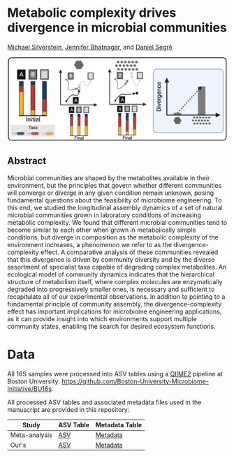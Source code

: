 # Metabolic complexity drives divergence in microbial communities
[Michael Silverstein](https://michaelsilverstein.github.io/), [Jennifer Bhatnagar](https://microbesatbu.wordpress.com/), and [Daniel Segrè](https://www.bu.edu/segrelab/)

![Divergence-complexity effect](figures/divergence_summary.png)

## Abstract
Microbial communities are shaped by the metabolites available in their environment, but the principles that govern whether different communities will converge or diverge in any given condition remain unknown, posing fundamental questions about the feasibility of microbiome engineering. To this end, we studied the longitudinal assembly dynamics of a set of natural microbial communities grown in laboratory conditions of increasing metabolic complexity. We found that different microbial communities tend to become similar to each other when grown in metabolically simple conditions, but diverge in composition as the metabolic complexity of the environment increases, a phenomenon we refer to as the divergence-complexity effect. A comparative analysis of these communities revealed that this divergence is driven by community diversity and by the diverse assortment of specialist taxa capable of degrading complex metabolites. An ecological model of community dynamics indicates that the hierarchical structure of metabolism itself, where complex molecules are enzymatically degraded into progressively smaller ones, is necessary and sufficient to recapitulate all of our experimental observations. In addition to pointing to a fundamental principle of community assembly, the divergence-complexity effect has important implications for microbiome engineering applications, as it can provide insight into which environments support multiple community states, enabling the search for desired ecosystem functions.

# Data
All 16S samples were processed into ASV tables using a [QIIME2](https://qiime2.org/) pipeline at Boston University: https://github.com/Boston-University-Microbiome-Initiative/BU16s.

All processed ASV tables and associated metadata files used in the manuscript are provided in this repository:

| Study | ASV Table | Metadata Table |
| --- | --- | --- |
| Meta-analysis | [ASV](data/metaanalysis/env_complexity_metaanalysis_asv.csv)| [Metadata](data/metaanalysis/env_complexity_metanalysis_md.csv) |
| Our's | [ASV](data/env_complexity_asv_publication.csv) | [Metadata](data/env_complexity_md_publication.csv)